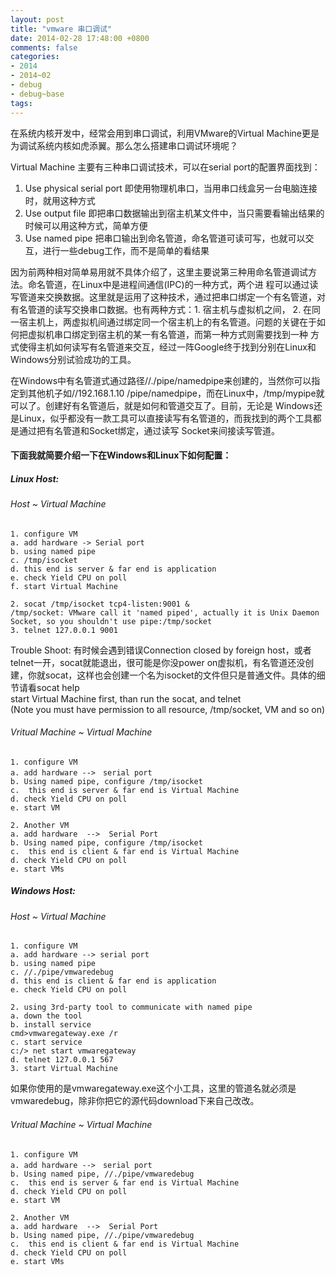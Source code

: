 ```yaml
---
layout: post
title: "vmware 串口调试"
date: 2014-02-28 17:48:00 +0800
comments: false
categories:
- 2014
- 2014~02
- debug
- debug~base
tags:
---
```

  在系统内核开发中，经常会用到串口调试，利用VMware的Virtual Machine更是为调试系统内核如虎添翼。那么怎么搭建串口调试环境呢？

Virtual Machine 主要有三种串口调试技术，可以在serial port的配置界面找到：  

1. Use physical serial port      即使用物理机串口，当用串口线盒另一台电脑连接时，就用这种方式
2. Use output file                   即把串口数据输出到宿主机某文件中，当只需要看输出结果的时候可以用这种方式，简单方便
3. Use named pipe                把串口输出到命名管道，命名管道可读可写，也就可以交互，进行一些debug工作，而不是简单的看结果

  因为前两种相对简单易用就不具体介绍了，这里主要说第三种用命名管道调试方法。命名管道，在Linux中是进程间通信(IPC)的一种方式，两个进 程可以通过读写管道来交换数据。这里就是运用了这种技术，通过把串口绑定一个有名管道，对有名管道的读写交换串口数据。也有两种方式：1. 宿主机与虚拟机之间， 2. 在同一宿主机上，两虚拟机间通过绑定同一个宿主机上的有名管道。问题的关键在于如何把虚拟机串口绑定到宿主机的某一有名管道，而第一种方式则需要找到一种 方式使得主机如何读写有名管道来交互，经过一阵Google终于找到分别在Linux和Windows分别试验成功的工具。

  在Windows中有名管道式通过路径//./pipe/namedpipe来创建的，当然你可以指定到其他机子如//192.168.1.10 /pipe/namedpipe，而在Linux中，/tmp/mypipe就可以了。创建好有名管道后，就是如何和管道交互了。目前，无论是 Windows还是Linux，似乎都没有一款工具可以直接读写有名管道的，而我找到的两个工具都是通过把有名管道和Socket绑定，通过读写 Socket来间接读写管道。

#### 下面我就简要介绍一下在Windows和Linux下如何配置：

##### Linux Host:

###### Host  ~  Virtual Machine
```
1. configure VM
a. add hardware -> Serial port
b. using named pipe
c. /tmp/isocket
d. this end is server & far end is application
e. check Yield CPU on poll
f. start Virtual Machine

2. socat /tmp/isocket tcp4-listen:9001 &
/tmp/socket: VMware call it 'named piped', actually it is Unix Daemon Socket, so you shouldn't use pipe:/tmp/socket
3. telnet 127.0.0.1 9001
```
Trouble Shoot: 有时候会遇到错误Connection closed by foreign host，或者telnet一开，socat就能退出，很可能是你没power on虚拟机，有名管道还没创建，你就socat，这样也会创建一个名为isocket的文件但只是普通文件。具体的细节请看socat help  
start Virtual Machine first, than run the socat, and telnet  
(Note you must have permission to all resource, /tmp/socket, VM and so on)

###### Vritual Machine ~ Virtual Machine
```
1. configure VM
a. add hardware -->　serial port
b. Using named pipe, configure /tmp/isocket 
c.  this end is server & far end is Virtual Machine
d. check Yield CPU on poll
e. start VM

2. Another VM
a. add hardware  -->  Serial Port
b. Using named pipe, configure /tmp/isocket 
c.  this end is client & far end is Virtual Machine 
d. check Yield CPU on poll
e. start VMs
```

##### Windows Host:

###### Host ~ Virtual Machine
```
1. configure VM
a. add hardware --> serial port
b. using named pipe
c. //./pipe/vmwaredebug
d. this end is client & far end is application
e. check Yield CPU on poll

2. using 3rd-party tool to communicate with named pipe
a. down the tool 
b. install service
cmd>vmwaregateway.exe /r
c. start service
c:/> net start vmwaregateway
d. telnet 127.0.0.1 567
3. start Virtual Machine
```
如果你使用的是vmwaregateway.exe这个小工具，这里的管道名就必须是vmwaredebug，除非你把它的源代码download下来自己改改。

###### Vritual Machine ~ Virtual Machine
```
1. configure VM
a. add hardware -->　serial port
b. Using named pipe, //./pipe/vmwaredebug
c.  this end is server & far end is Virtual Machine
d. check Yield CPU on poll
e. start VM

2. Another VM
a. add hardware  -->  Serial Port
b. Using named pipe, //./pipe/vmwaredebug
c.  this end is client & far end is Virtual Machine 
d. check Yield CPU on poll
e. start VMs
```



